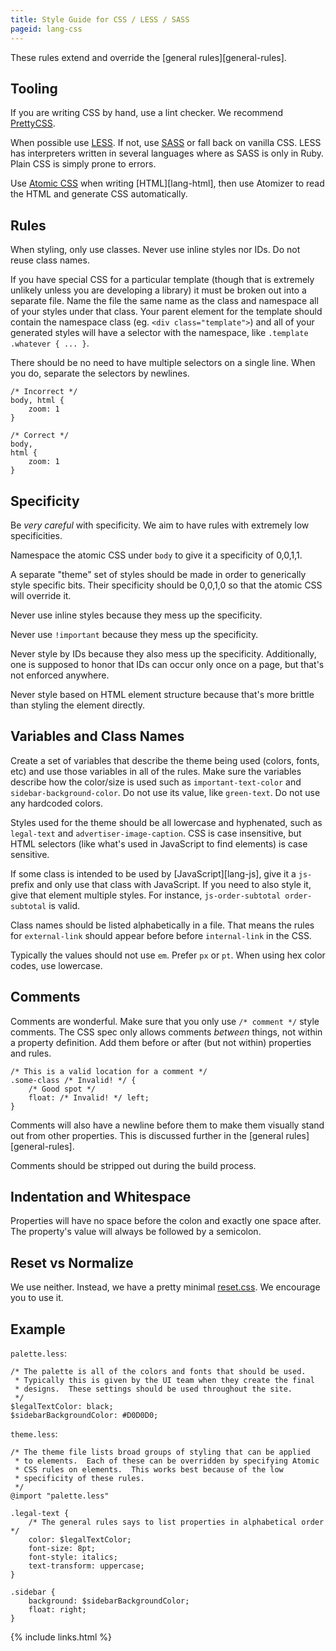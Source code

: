 ```yaml
---
title: Style Guide for CSS / LESS / SASS
pageid: lang-css
---
```


These rules extend and override the [general rules][general-rules].


Tooling
-------

If you are writing CSS by hand, use a lint checker.  We recommend [PrettyCSS].

When possible use [LESS].  If not, use [SASS] or fall back on vanilla CSS.  LESS has interpreters written in several languages where as SASS is only in Ruby.  Plain CSS is simply prone to errors.

Use [Atomic CSS] when writing [HTML][lang-html], then use Atomizer to read the HTML and generate CSS automatically.


Rules
-----

When styling, only use classes.  Never use inline styles nor IDs.    Do not reuse class names.

If you have special CSS for a particular template (though that is extremely unlikely unless you are developing a library) it must be broken out into a separate file.  Name the file the same name as the class and namespace all of your styles under that class.  Your parent element for the template should contain the namespace class (eg. `<div class="template">`) and all of your generated styles will have a selector with the namespace, like `.template .whatever { ... }`.

There should be no need to have multiple selectors on a single line.  When you do, separate the selectors by newlines.

    /* Incorrect */
    body, html {
        zoom: 1
    }
    
    /* Correct */
    body,
    html {
        zoom: 1
    }


Specificity
-----------

Be *very careful* with specificity.  We aim to have rules with extremely low specificities.

Namespace the atomic CSS under `body` to give it a specificity of 0,0,1,1.

A separate "theme" set of styles should be made in order to generically style specific bits.  Their specificity should be 0,0,1,0 so that the atomic CSS will override it.

Never use inline styles because they mess up the specificity.

Never use `!important` because they mess up the specificity.

Never style by IDs because they also mess up the specificity.  Additionally, one is supposed to honor that IDs can occur only once on a page, but that's not enforced anywhere.

Never style based on HTML element structure because that's more brittle than styling the element directly.


Variables and Class Names
-------------------------

Create a set of variables that describe the theme being used (colors, fonts, etc) and use those variables in all of the rules.  Make sure the variables describe how the color/size is used such as `important-text-color` and `sidebar-background-color`.  Do not use its value, like `green-text`.  Do not use any hardcoded colors.

Styles used for the theme should be all lowercase and hyphenated, such as `legal-text` and `advertiser-image-caption`.  CSS is case insensitive, but HTML selectors (like what's used in JavaScript to find elements) is case sensitive.

If some class is intended to be used by [JavaScript][lang-js], give it a `js-` prefix and only use that class with JavaScript.  If you need to also style it, give that element multiple styles.  For instance, `js-order-subtotal order-subtotal` is valid.

Class names should be listed alphabetically in a file.  That means the rules for `external-link` should appear before before `internal-link` in the CSS.

Typically the values should not use `em`.  Prefer `px` or `pt`.  When using hex color codes, use lowercase.


Comments
--------

Comments are wonderful.  Make sure that you only use `/* comment */` style comments.  The CSS spec only allows comments *between* things, not within a property definition.  Add them before or after (but not within) properties and rules.

    /* This is a valid location for a comment */
    .some-class /* Invalid! */ {
        /* Good spot */
        float: /* Invalid! */ left;
    }

Comments will also have a newline before them to make them visually stand out from other properties.  This is discussed further in the [general rules][general-rules].

Comments should be stripped out during the build process.


Indentation and Whitespace
--------------------------

Properties will have no space before the colon and exactly one space after.  The property's value will always be followed by a semicolon.


Reset vs Normalize
------------------

We use neither.  Instead, we have a pretty minimal [reset.css](reset.css).  We encourage you to use it.


Example
-------

`palette.less`:

    /* The palette is all of the colors and fonts that should be used.
     * Typically this is given by the UI team when they create the final
     * designs.  These settings should be used throughout the site.
     */
    $legalTextColor: black;
    $sidebarBackgroundColor: #D0D0D0;

`theme.less`:

    /* The theme file lists broad groups of styling that can be applied
     * to elements.  Each of these can be overridden by specifying Atomic
     * CSS rules on elements.  This works best because of the low
     * specificity of these rules.
     */
    @import "palette.less"

    .legal-text {
        /* The general rules says to list properties in alphabetical order */
        color: $legalTextColor;
        font-size: 8pt;
        font-style: italics;
        text-transform: uppercase;
    }

    .sidebar {
        background: $sidebarBackgroundColor;
        float: right;
    }


[Atomic CSS]: http://acss.io/
[LESS]: http://lesscss.org/
[PrettyCSS]: https://github.com/fidian/PrettyCSS
[SASS]: http://sass-lang.com/

{% include links.html %}
